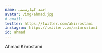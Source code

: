 ```yaml
---
name: احمد کیارستمی
avatar: /img/ahmad.jpg
# email: 
twitter: https://twitter.com/akiarostami
instagram: https://twitter.com/akiarostami
id: ahmad
---
```


Ahmad Kiarostami